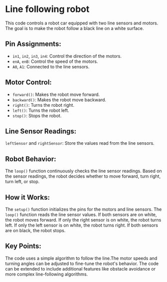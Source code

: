 # Line following robot

This code controls a robot car equipped with two line sensors and motors. The goal is to make the robot follow a black line on a white surface.

## Pin Assignments:
 - ```in1```, ```in2```, ```in3```, ```in4```: Control the direction of the motors.
 - ```enA```, ```enB```: Control the speed of the motors.
 - ```A0```, ```A1```: Connected to the line sensors.

## Motor Control:
 - ```forward()```: Makes the robot move forward.
 - ```backward()```: Makes the robot move backward.
 - ```right()```: Turns the robot right.
 - ```left()```: Turns the robot left.
 - ```stop()```: Stops the robot.

## Line Sensor Readings:
```leftSensor``` and ```rightSensor```: Store the values read from the line sensors.

## Robot Behavior:
The ```loop()``` function continuously checks the line sensor readings.
Based on the sensor readings, the robot decides whether to move forward, turn right, turn left, or stop.

## How it Works:
  The ```setup()``` function initializes the pins for the motors and line sensors.
  The ```loop()``` function reads the line sensor values.
  If both sensors are on white, the robot moves forward.
  If only the right sensor is on white, the robot turns left.
  If only the left sensor is on white, the robot turns right.
  If both sensors are on black, the robot stops.

## Key Points:
The code uses a simple algorithm to follow the line.The motor speeds and turning angles can be adjusted to fine-tune the robot's behavior. The code can be extended to include additional features like obstacle avoidance or more complex line-following algorithms.
